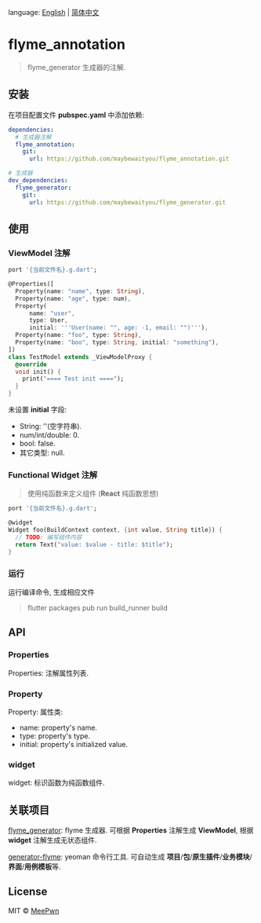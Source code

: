 language: [English](README.md) | [简体中文](README-ZH.md)

# flyme_annotation

> flyme_generator 生成器的注解.

## 安装

在项目配置文件 **pubspec.yaml** 中添加依赖:

```yaml
dependencies:
  # 生成器注解
  flyme_annotation:
    git:
      url: https://github.com/maybewaityou/flyme_annotation.git

# 生成器
dev_dependencies:
  flyme_generator:
    git:
      url: https://github.com/maybewaityou/flyme_generator.git
```

## 使用

### ViewModel 注解

```dart
port '{当前文件名}.g.dart';

@Properties([
  Property(name: "name", type: String),
  Property(name: "age", type: num),
  Property(
      name: "user",
      type: User,
      initial: '''User(name: "", age: -1, email: "")'''),
  Property(name: "foo", type: String),
  Property(name: "boo", type: String, initial: "something"),
])
class TestModel extends _ViewModelProxy {
  @override
  void init() {
    print("==== Test init ====");
  }
}
```

未设置 **initial** 字段:

* String: ''(空字符串).
* num/int/double: 0.
* bool: false.
* 其它类型: null.

### Functional Widget 注解

> 使用纯函数来定义组件 (**React** 纯函数思想)

```dart
port '{当前文件名}.g.dart';

@widget
Widget foo(BuildContext context, {int value, String title}) {
  // TODO: 编写组件内容
  return Text("value: $value - title: $title");
}
```

### 运行

运行编译命令, 生成相应文件

> flutter packages pub run build_runner build



## API

### Properties

Properties: 注解属性列表.

### Property

Property: 属性类:

- name: property's name.
- type: property's type.
- initial: property's initialized value.

### widget

widget: 标识函数为纯函数组件.



## 关联项目

[flyme_generator](https://github.com/maybewaityou/flyme_generator): flyme 生成器. 可根据 **Properties** 注解生成 **ViewModel**, 根据 **widget** 注解生成无状态组件.

[generator-flyme](https://github.com/maybewaityou/generator-flyme): yeoman 命令行工具. 可自动生成 **项目**/**包**/**原生插件**/**业务模块**/**界面**/**用例模板**等.



## License

MIT © [MeePwn](https://github.com/maybewaityou)